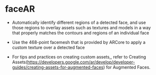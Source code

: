 # faceAR


- Automatically identify different regions of a detected face, and use those regions to overlay assets such as textures and models in a way that properly matches the contours and regions of an individual face

- Use the 468-point facemesh that is provided by ARCore to apply a custom texture over a detected face

- For tips and practices on creating custom assets,, refer to Creating Assets(https://developers.google.com/ar/develop/developer-guides/creating-assets-for-augmented-faces) for Augmented Faces.
